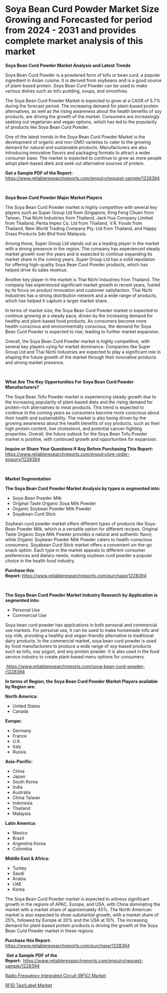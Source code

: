 <p><h1>Soya Bean Curd Powder Market Size Growing and Forecasted for period from 2024 - 2031 and provides complete market analysis of this market</h1></p><p><strong>Soya Bean Curd Powder Market Analysis and Latest Trends</strong></p>
<p><p>Soya Bean Curd Powder is a powdered form of tofu or bean curd, a popular ingredient in Asian cuisine. It is derived from soybeans and is a good source of plant-based protein. Soya Bean Curd Powder can be used to make various dishes such as tofu pudding, soups, and smoothies.</p><p>The Soya Bean Curd Powder Market is expected to grow at a CAGR of 5.7% during the forecast period. The increasing demand for plant-based protein alternatives, as well as the rising awareness about the health benefits of soy products, are driving the growth of the market. Consumers are increasingly seeking out vegetarian and vegan options, which has led to the popularity of products like Soya Bean Curd Powder.</p><p>One of the latest trends in the Soya Bean Curd Powder Market is the development of organic and non-GMO varieties to cater to the growing demand for natural and sustainable products. Manufacturers are also introducing innovative flavors and packaging formats to attract a wider consumer base. The market is expected to continue to grow as more people adopt plant-based diets and seek out alternative sources of protein.</p></p>
<p><strong>Get a Sample PDF of the Report:&nbsp;</strong> <a href="https://www.reliableresearchreports.com/enquiry/request-sample/1228394">https://www.reliableresearchreports.com/enquiry/request-sample/1228394</a></p>
<p>&nbsp;</p>
<p><strong>Soya Bean Curd Powder Major Market Players</strong></p>
<p><p>The Soya Bean Curd Powder market is highly competitive with several key players such as Super Group Ltd from Singapore, King Feng Chuen from Taiwan, Thai Nichi Industries from Thailand, Jack Hua Company Limited from Thailand, Penta Impex Co. Ltd from Thailand, V.R. Foods from Thailand, New World Trading Company Pty. Ltd from Thailand, and Happy Grass Products Sdn Bhd from Malaysia.</p><p>Among these, Super Group Ltd stands out as a leading player in the market with a strong presence in the region. The company has experienced steady market growth over the years and is expected to continue expanding its market share in the coming years. Super Group Ltd has a solid reputation for offering high-quality Soya Bean Curd Powder products, which has helped drive its sales revenue.</p><p>Another key player in the market is Thai Nichi Industries from Thailand. The company has experienced significant market growth in recent years, fueled by its focus on product innovation and customer satisfaction. Thai Nichi Industries has a strong distribution network and a wide range of products, which has helped it capture a larger market share.</p><p>In terms of market size, the Soya Bean Curd Powder market is expected to continue growing at a steady pace, driven by the increasing demand for healthy and plant-based food products. As consumers become more health-conscious and environmentally conscious, the demand for Soya Bean Curd Powder is expected to rise, leading to further market expansion.</p><p>Overall, the Soya Bean Curd Powder market is highly competitive, with several key players vying for market dominance. Companies like Super Group Ltd and Thai Nichi Industries are expected to play a significant role in shaping the future growth of the market through their innovative products and strong market presence.</p></p>
<p>&nbsp;</p>
<p><strong>What Are The Key Opportunities For Soya Bean Curd Powder Manufacturers?</strong></p>
<p><p>The Soya Bean Tofu Powder market is experiencing steady growth due to the increasing popularity of plant-based diets and the rising demand for protein-rich alternatives to meat products. This trend is expected to continue in the coming years as consumers become more conscious about their health and sustainability. The market is also being driven by the growing awareness about the health benefits of soy products, such as their high protein content, low cholesterol, and potential cancer-fighting properties. Overall, the future outlook for the Soya Bean Tofu Powder market is positive, with continued growth and opportunities for expansion.</p></p>
<p><strong>Inquire or Share Your Questions If Any Before Purchasing This Report:</strong> <a href="https://www.reliableresearchreports.com/enquiry/pre-order-enquiry/1228394">https://www.reliableresearchreports.com/enquiry/pre-order-enquiry/1228394</a></p>
<p>&nbsp;</p>
<p><strong>Market Segmentation</strong></p>
<p><strong>The Soya Bean Curd Powder Market Analysis by types is segmented into:</strong></p>
<p><ul><li>Soya-Bean Powder Milk</li><li>Original Taste Organic Soya Milk Powder</li><li>Organic Soybean Powder Milk Powder</li><li>Soyabean Curd Stick</li></ul></p>
<p><p>Soybean curd powder market offers different types of products like Soya-Bean Powder Milk, which is a versatile option for different recipes. Original Taste Organic Soya Milk Powder provides a natural and authentic flavor, while Organic Soybean Powder Milk Powder caters to health-conscious consumers. Soyabean Curd Stick market offers a convenient on-the-go snack option. Each type in the market appeals to different consumer preferences and dietary needs, making soybean curd powder a popular choice in the health food industry.</p></p>
<p><strong>Purchase this Report:&nbsp;</strong><a href="https://www.reliableresearchreports.com/purchase/1228394">https://www.reliableresearchreports.com/purchase/1228394</a></p>
<p>&nbsp;</p>
<p><strong>The Soya Bean Curd Powder Market Industry Research by Application is segmented into:</strong></p>
<p><ul><li>Personal Use</li><li>Commercial Use</li></ul></p>
<p><p>Soya bean curd powder has applications in both personal and commercial use markets. For personal use, it can be used to make homemade tofu and soy milk, providing a healthy and vegan-friendly alternative to traditional dairy products. In the commercial market, soya bean curd powder is used by food manufacturers to produce a wide range of soy-based products such as tofu, soy yogurt, and soy protein powder. It is also used in the food service industry to create plant-based menu options for consumers.</p></p>
<p><a href="https://www.reliableresearchreports.com/soya-bean-curd-powder-r1228394">&nbsp;https://www.reliableresearchreports.com/soya-bean-curd-powder-r1228394</a></p>
<p><strong>In terms of Region, the Soya Bean Curd Powder Market Players available by Region are:</strong></p>
<p>
    <p> <strong> North America: </strong>
        <ul>
            <li>United States</li>
            <li>Canada</li>
        </ul>
        </p> 
    <p> <strong> Europe: </strong>
        <ul>
            <li>Germany</li>
            <li>France</li>
            <li>U.K.</li>
            <li>Italy</li>
            <li>Russia</li>
        </ul>
        </p> 
    <p> <strong> Asia-Pacific: </strong>
        <ul>
            <li>China</li>
            <li>Japan</li>
            <li>South Korea</li>
            <li>India</li>
            <li>Australia</li>
            <li>China Taiwan</li>
            <li>Indonesia</li>
            <li>Thailand</li>
            <li>Malaysia</li>
        </ul>
        </p> 
    <p> <strong> Latin America: </strong>
        <ul>
            <li>Mexico</li>
            <li>Brazil</li>
            <li>Argentina Korea</li>
            <li>Colombia</li>
        </ul>
        </p> 
    <p> <strong> Middle East & Africa: </strong>
        <ul>
            <li>Turkey</li>
            <li>Saudi</li>
            <li>Arabia</li>
            <li>UAE</li>
            <li>Korea</li>
        </ul>
    </p>
    </p>
<p><p>The Soya Bean Curd Powder market is expected to witness significant growth in the regions of APAC, Europe, and USA, with China dominating the market with a market share of approximately 45%. The North American market is also expected to show substantial growth, with a market share of 25%, followed by Europe at 20% and the USA at 10%. The increasing demand for plant-based protein products is driving the growth of the Soya Bean Curd Powder market in these regions.</p></p>
<p><strong>Purchase this Report: </strong><a href="https://www.reliableresearchreports.com/purchase/1228394">https://www.reliableresearchreports.com/purchase/1228394</a></p>
<p>&nbsp;<strong>Get a Sample PDF of the Report:&nbsp;&nbsp;</strong><a href="https://www.reliableresearchreports.com/enquiry/request-sample/1228394">https://www.reliableresearchreports.com/enquiry/request-sample/1228394</a></p>
<p><strong></strong></p>
<p><p><a href="https://github.com/jhonangga41/Market-Research-Report-List-1/blob/main/radio-frequency-integrated-circuit-rfic-market.md">Radio Frequency Integrated Circuit (RFIC) Market</a></p><p><a href="https://github.com/sahltyb2/Market-Research-Report-List-1/blob/main/rfid-taglabel-market.md">RFID Tag/Label Market</a></p></p>